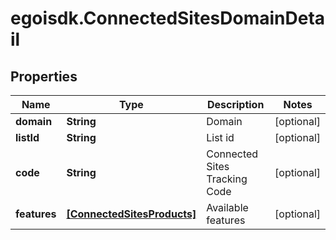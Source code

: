 # egoisdk.ConnectedSitesDomainDetail

## Properties

Name | Type | Description | Notes
------------ | ------------- | ------------- | -------------
**domain** | **String** | Domain | [optional] 
**listId** | **String** | List id | [optional] 
**code** | **String** | Connected Sites Tracking Code | [optional] 
**features** | [**[ConnectedSitesProducts]**](ConnectedSitesProducts.md) | Available features | [optional] 



